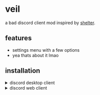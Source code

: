 # veil
a bad discord client mod inspired by [shelter]("https://shelter.uwu.network").

## features
- settings menu with a few options
- yea thats about it lmao

## installation
<details>
    <summary>discord desktop client</summary>

1. download the `veil.js` file from the latest release or the `out` folder of your build.
2. start Discord with the flag `--remote-debugging-port=4444`.
3. execute the `veil.js` file using ./scripts/inject.js. (might have to edit the file location in there because im lazy)
4. finished

    <summary>discord web</summary>

1. copy & paste the contents of `veil.js` into the console of the discord web client.
2. finished

</details>

<details>
    <summary>discord web client</summary>
1. copy & paste the contents of `veil.js` into the console of the discord web client.
2. youre done
</details>
